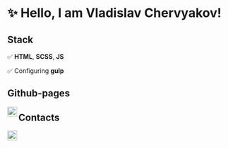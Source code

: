  # ✨ Hello, I am Vladislav Chervyakov!

 ## Stack

✅ **HTML**, **SCSS**, **JS**

✅ Configuring **gulp** 



 ## Github-pages 

[<img align="left" width="22px" alt="vladislav_chervyakov | Github-pages " src="https://simpleicons.org/icons/internetexplorer.svg" />](https://chervyakov-vladislav.github.io/burger/dist/)



 ## Contacts

[<img align="left" width="22px" alt="vladislav_chervyakov | Telegram" src="https://simpleicons.org/icons/telegram.svg" />](https://t.me/vladislav_chervyakov)